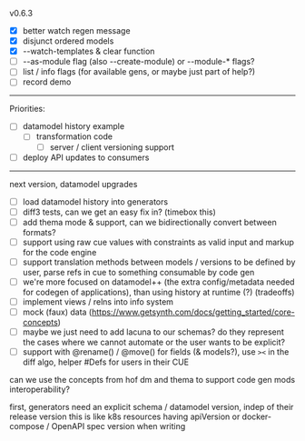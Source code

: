 v0.6.3

- [x] better watch regen message
- [x] disjunct ordered models
- [x] --watch-templates & clear function
- [ ] --as-module flag (also --create-module) or --module-* flags?
- [ ] list / info flags (for available gens, or maybe just part of help?)
- [ ] record demo

---

Priorities:

- [ ] datamodel history example
  - [ ] transformation code
	- [ ] server / client versioning support
- [ ] deploy API updates to consumers

---

next version, datamodel upgrades

- [ ] load datamodel history into generators
- [ ] diff3 tests, can we get an easy fix in? (timebox this)
- [ ] add thema mode & support, can we bidirectionally convert between formats?
- [ ] support using raw cue values with constraints as valid input and markup for the code engine
- [ ] support translation methods between models / versions to be defined by user, parse refs in cue to something consumable by code gen
- [ ] we're more focused on datamodel++ (the extra config/metadata needed for codegen of applications), than using history at runtime (?) (tradeoffs)
- [ ] implement views / relns into info system
- [ ] mock (faux) data (https://www.getsynth.com/docs/getting_started/core-concepts)
- [ ] maybe we just need to add lacuna to our schemas? do they represent the cases where we cannot automate or the user wants to be explicit?
- [ ] support with @rename() / @move() for fields (& models?), use `><` in the diff algo, helper #Defs for users in their CUE

can we use the concepts from hof dm and thema
to support code gen mods interoperability?

first, generators need an explicit schema / datamodel version, indep of their release version
this is like k8s resources having apiVersion or docker-compose / OpenAPI spec version when writing
